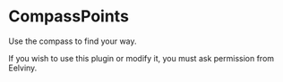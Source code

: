 CompassPoints
=============

Use the compass to find your way.

If you wish to use this plugin or modify it, you must ask permission from Eelviny.
